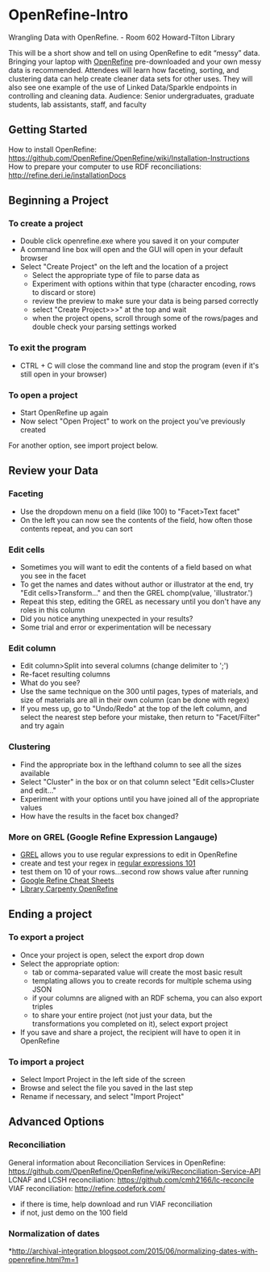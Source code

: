 # OpenRefine-Intro
Wrangling Data with OpenRefine. - Room 602 Howard-Tilton Library

This will be a short show and tell on using OpenRefine to edit “messy” data. Bringing your laptop with [OpenRefine](http://openrefine.org/download.html) pre-downloaded and your own messy data is recommended.
Attendees will learn how faceting, sorting, and clustering data can help create cleaner data sets for other uses. They will also see one example of the use of Linked Data/Sparkle endpoints in controlling and cleaning data.
Audience: Senior undergraduates, graduate students, lab assistants, staff, and faculty

## Getting Started
How to install OpenRefine: https://github.com/OpenRefine/OpenRefine/wiki/Installation-Instructions
How to prepare your computer to use RDF reconciliations: http://refine.deri.ie/installationDocs

## Beginning a Project
### To create a project 
* Double click openrefine.exe where you saved it on your computer
* A command line box will open and the GUI will open in your default browser
* Select "Create Project" on the left and the location of a project 
  * Select the appropriate type of file to parse data as
  * Experiment with options within that type (character encoding, rows to discard or store)
  * review the preview to make sure your data is being parsed correctly
  * select "Create Project>>>" at the top and wait
  * when the project opens, scroll through some of the rows/pages and double check your parsing settings worked
### To exit the program
* CTRL + C will close the command line and stop the program (even if it's still open in your browser)
### To open a project
* Start OpenRefine up again
* Now select "Open Project" to work on the project you've previously created

For another option, see import project below.

## Review your Data
### Faceting
* Use the dropdown menu on a field (like 100) to "Facet>Text facet"
* On the left you can now see the contents of the field, how often those contents repeat, and you can sort

### Edit cells
* Sometimes you will want to edit the contents of a field based on what you see in the facet
* To get the names and dates without author or illustrator at the end, try "Edit cells>Transform..." and then the GREL chomp(value, 'illustrator.')
* Repeat this step, editing the GREL as necessary until you don't have any roles in this column
* Did you notice anything unexpected in your results?
* Some trial and error or experimentation will be necessary

### Edit column
* Edit column>Split into several columns (change delimiter to ';')
* Re-facet resulting columns
* What do you see?
* Use the same technique on the 300 until pages, types of materials, and size of materials are all in their own column (can be done with regex)
* If you mess up, go to "Undo/Redo" at the top of the left column, and select the nearest step before your mistake, then return to "Facet/Filter" and try again

### Clustering
* Find the appropriate box in the lefthand column to see all the sizes available
* Select "Cluster" in the box or on that column select "Edit cells>Cluster and edit..."
* Experiment with your options until you have joined all of the appropriate values
* How have the results in the facet box changed?

### More on GREL (Google Refine Expression Langauge)
* [GREL](https://github.com/OpenRefine/OpenRefine/wiki/Understanding-Expressions) allows you to use regular expressions to edit in OpenRefine 
* create and test your regex in [regular expressions 101](https://regex101.com/)
* test them on 10 of your rows...second row shows value after running
* [Google Refine Cheat Sheets](http://arcadiafalcone.net/GoogleRefineCheatSheets.pdf)
* [Library Carpenty OpenRefine](https://data-lessons.github.io/library-openrefine/07-using-transformations/)

## Ending a project
### To export a project
* Once your project is open, select the export drop down
* Select the appropriate option:
  * tab or comma-separated value will create the most basic result
  * templating allows you to create records for multiple schema using JSON
  * if your columns are aligned with an RDF schema, you can also export triples
  * to share your entire project (not just your data, but the transformations you completed on it), select export project
* If you save and share a project, the recipient will have to open it in OpenRefine
### To import a project
* Select Import Project in the left side of the screen
* Browse and select the file you saved in the last step
* Rename if necessary, and select "Import Project"

## Advanced Options
### Reconciliation
General information about Reconciliation Services in OpenRefine: https://github.com/OpenRefine/OpenRefine/wiki/Reconciliation-Service-API
LCNAF and LCSH reconciliation: https://github.com/cmh2166/lc-reconcile
VIAF reconciliation: http://refine.codefork.com/

* if there is time, help download and run VIAF reconciliation
* if not, just demo on the 100 field

### Normalization of dates
*http://archival-integration.blogspot.com/2015/06/normalizing-dates-with-openrefine.html?m=1
